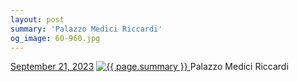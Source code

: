 ```yaml
---
layout: post
summary: 'Palazzo Medici Riccardi'
og_image: 60-960.jpg
---
```


<p>
  <time>
    <a href="/60">September 21, 2023</a>
  </time>
  <a href="/60">
    <img src="{{ site.assets_url }}/60-480.jpg" srcset="{{ site.assets_url }}/60-240.jpg 240w, {{ site.assets_url }}/60-480.jpg 480w, {{ site.assets_url }}/60-720.jpg 720w, {{ site.assets_url }}/60-960.jpg 960w" sizes="(min-width: 700px) 50vw, calc(100vw - 2rem)" alt="{{ page.summary }}" />
  </a>
  <span>Palazzo Medici Riccardi</span>
</p>
